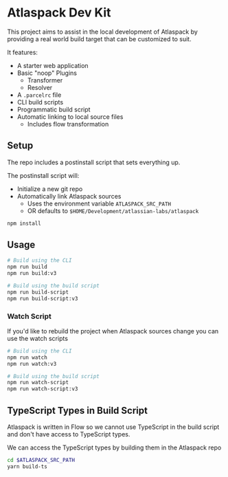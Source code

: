 # Atlaspack Dev Kit

This project aims to assist in the local development of Atlaspack by providing a real world build target that can be customized to suit.

It features:

- A starter web application
- Basic "noop" Plugins
  - Transformer
  - Resolver
- A `.parcelrc` file
- CLI build scripts
- Programmatic build script
- Automatic linking to local source files
  - Includes flow transformation

## Setup

The repo includes a postinstall script that sets everything up.

The postinstall script will:

- Initialize a new git repo
- Automatically link Atlaspack sources
  - Uses the environment variable `ATLASPACK_SRC_PATH`
  - OR defaults to `$HOME/Development/atlassian-labs/atlaspack`

```bash
npm install
```

## Usage

```bash
# Build using the CLI
npm run build
npm run build:v3

# Build using the build script
npm run build-script
npm run build-script:v3
```

### Watch Script

If you'd like to rebuild the project when Atlaspack sources change you can use the watch scripts

```bash
# Build using the CLI
npm run watch
npm run watch:v3

# Build using the build script
npm run watch-script
npm run watch-script:v3
```

## TypeScript Types in Build Script

Atlaspack is written in Flow so we cannot use TypeScript in the build script and don't have access to TypeScript types.

We can access the TypeScript types by building them in the Atlaspack repo

```bash
cd $ATLASPACK_SRC_PATH
yarn build-ts
```

